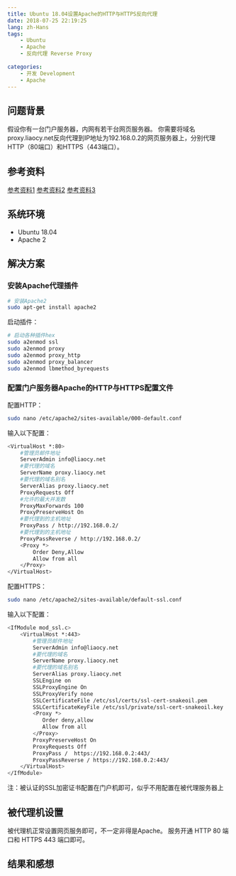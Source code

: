 ```yaml
---
title: Ubuntu 18.04设置Apache的HTTP与HTTPS反向代理
date: 2018-07-25 22:19:25
lang: zh-Hans
tags:
    - Ubuntu
    - Apache
    - 反向代理 Reverse Proxy
    
categories: 
    - 开发 Development
    - Apache
---
```


## 问题背景

假设你有一台门户服务器，内网有若干台网页服务器。
你需要将域名proxy.liaocy.net反向代理到IP地址为192.168.0.2的网页服务器上，分别代理HTTP（80端口）和HTTPS（443端口）。

## 参考资料

[参考资料1](https://blog.csdn.net/mgsky1/article/details/78692118)
[参考资料2](https://www.digitalocean.com/community/tutorials/how-to-use-apache-as-a-reverse-proxy-with-mod_proxy-on-ubuntu-16-04)
[参考资料3](https://httpd.apache.org/docs/2.2/ja/mod/mod_proxy.html#proxymaxforwards)

## 系统环境

- Ubuntu 18.04
- Apache 2

## 解决方案

### 安装Apache代理插件

```bash
# 安装Apache2
sudo apt-get install apache2

```

启动插件：

```bash
# 启动各种插件hex
sudo a2enmod ssl
sudo a2enmod proxy
sudo a2enmod proxy_http
sudo a2enmod proxy_balancer
sudo a2enmod lbmethod_byrequests
```

### 配置门户服务器Apache的HTTP与HTTPS配置文件

配置HTTP：

```bash
sudo nano /etc/apache2/sites-available/000-default.conf
```

输入以下配置：

```bash
<VirtualHost *:80>
    #管理员邮件地址
    ServerAdmin info@liaocy.net
    #要代理的域名
    ServerName proxy.liaocy.net
    #要代理的域名别名
    ServerAlias proxy.liaocy.net
    ProxyRequests Off
    #允许的最大并发数
    ProxyMaxForwards 100
    ProxyPreserveHost On
    #要代理到的主机地址
    ProxyPass / http://192.168.0.2/
    #要代理到的主机地址
    ProxyPassReverse / http://192.168.0.2/
    <Proxy *>
        Order Deny,Allow
        Allow from all
    </Proxy>
</VirtualHost>
```

配置HTTPS：

```bash
sudo nano /etc/apache2/sites-available/default-ssl.conf
```

输入以下配置：

```bash
<IfModule mod_ssl.c>
    <VirtualHost *:443>
        #管理员邮件地址
        ServerAdmin info@liaocy.net
        #要代理的域名
        ServerName proxy.liaocy.net
        #要代理的域名别名
        ServerAlias proxy.liaocy.net
        SSLEngine on
        SSLProxyEngine On
        SSLProxyVerify none
        SSLCertificateFile /etc/ssl/certs/ssl-cert-snakeoil.pem
        SSLCertificateKeyFile /etc/ssl/private/ssl-cert-snakeoil.key
        <Proxy *>
           Order deny,allow
           Allow from all
        </Proxy>
        ProxyPreserveHost On
        ProxyRequests Off
        ProxyPass /  https://192.168.0.2:443/
        ProxyPassReverse / https://192.168.0.2:443/
    </VirtualHost>
</IfModule>
```

注：被认证的SSL加密证书配置在门户机即可，似乎不用配置在被代理服务器上

## 被代理机设置
被代理机正常设置网页服务即可，不一定非得是Apache。
服务开通 HTTP 80 端口和 HTTPS 443 端口即可。



## 结果和感想
